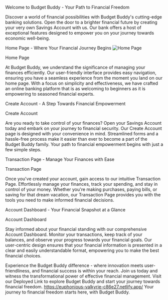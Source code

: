 

Welcome to Budget Buddy - Your Path to Financial Freedom

Discover a world of financial possibilities with Budget Buddy's cutting-edge banking solutions. Open the door to a brighter financial future by creating your very own Savings Account with us. Our bank offers a host of exceptional features designed to empower you on your journey towards economic well-being.

Home Page - Where Your Financial Journey Begins
![Home Page](src/Images/home.png)


Home Page

At Budget Buddy, we understand the significance of managing your finances efficiently. Our user-friendly interface provides easy navigation, ensuring you have a seamless experience from the moment you land on our home page. With a focus on simplicity and effectiveness, we have crafted an online banking platform that is as welcoming to beginners as it is empowering to seasoned financial experts.

Create Account - A Step Towards Financial Empowerment

Create Account

Are you ready to take control of your finances? Open your Savings Account today and embark on your journey to financial security. Our Create Account page is designed with your convenience in mind. Streamlined forms and a hassle-free process make it easier than ever to become a part of the Budget Buddy family. Your path to financial empowerment begins with just a few simple steps.

Transaction Page - Manage Your Finances with Ease

Transaction Page

Once you've created your account, gain access to our intuitive Transaction Page. Effortlessly manage your finances, track your spending, and stay in control of your money. Whether you're making purchases, paying bills, or saving for that dream vacation, our Transaction Page provides you with the tools you need to make informed financial decisions.

Account Dashboard - Your Financial Snapshot at a Glance

Account Dashboard

Stay informed about your financial standing with our comprehensive Account Dashboard. Monitor your transactions, keep track of your balances, and observe your progress towards your financial goals. Our user-centric design ensures that your financial information is presented in a clear and easily understandable format, empowering you to make the best financial choices.

Experience the Budget Buddy difference - where innovation meets user-friendliness, and financial success is within your reach. Join us today and witness the transformational power of effective financial management.
Visit our Deployed Link to explore Budget Buddy and start your journey towards financial freedom.
https://euphonious-valkyrie-c86e27.netlify.app/
Your journey to financial freedom starts here, with Budget Buddy.
